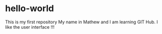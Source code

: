 # hello-world
This is my first repository
My name in Mathew and I am learning GIT Hub. I like the user interface !!!
